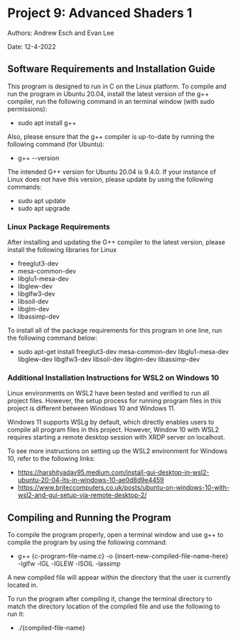 # Project 9: Advanced Shaders 1
Authors: Andrew Esch and Evan Lee

Date: 12-4-2022

## Software Requirements and Installation Guide
This program is designed to run in C on the Linux platform. To compile and run the program in Ubuntu 20.04, install the latest version of the g++ compiler, run the following command in an terminal window (with sudo permissions):
- sudo apt install g++

Also, please ensure that the g++ compiler is up-to-date by running the following command (for Ubuntu):
- g++ --version

The intended G++ version for Ubuntu 20.04 is 9.4.0. If your instance of Linux does not have this version, please update by using the following commands:
- sudo apt update
- sudo apt upgrade

### Linux Package Requirements
After installing and updating the G++ compiler to the latest version, please install the following libraries for Linux
- freeglut3-dev
- mesa-common-dev
- libglu1-mesa-dev
- libglew-dev
- libglfw3-dev
- libsoil-dev
- libglm-dev
- libassimp-dev

To install all of the package requirements for this program in one line, run the following command below:
- sudo apt-get install freeglut3-dev mesa-common-dev libglu1-mesa-dev libglew-dev libglfw3-dev libsoil-dev libglm-dev libassimp-dev

### Additional Installation Instructions for WSL2 on Windows 10
Linux environments on WSL2 have been tested and verified to run all project files. However, the setup process for running program files in this project is different between Windows 10 and Windows 11.

Windows 11 supports WSLg by default, which directly enables users to compile all program files in this project. However, Window 10 with WSL2 requires starting a remote desktop session with XRDP server on localhost.

To see more instructions on setting up the WSL2 environment for Windows 10, refer to the following links:
- https://harshityadav95.medium.com/install-gui-desktop-in-wsl2-ubuntu-20-04-lts-in-windows-10-ae0d8d9e4459
- https://www.briteccomputers.co.uk/posts/ubuntu-on-windows-10-with-wsl2-and-gui-setup-via-remote-desktop-2/

## Compiling and Running the Program
To compile the program properly, open a terminal window and use g++ to compile the program by using the following command:
- g++ {c-program-file-name.c} -o {insert-new-compiled-file-name-here} -lglfw -lGL -lGLEW -lSOIL -lassimp

A new compiled file will appear within the directory that the user is currently located in.

To run the program after compiling it, change the terminal directory to match the directory location of the compiled file and use the following to run it:
- ./{compiled-file-name}